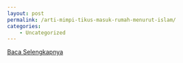 ```yaml
---
layout: post
permalink: /arti-mimpi-tikus-masuk-rumah-menurut-islam/
categories:
    - Uncategorized
---
```


[Baca Selengkapnya](/01)